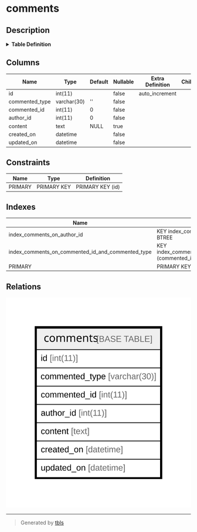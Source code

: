 # comments

## Description

<details>
<summary><strong>Table Definition</strong></summary>

```sql
CREATE TABLE `comments` (
  `id` int(11) NOT NULL AUTO_INCREMENT,
  `commented_type` varchar(30) NOT NULL DEFAULT '',
  `commented_id` int(11) NOT NULL DEFAULT 0,
  `author_id` int(11) NOT NULL DEFAULT 0,
  `content` text DEFAULT NULL,
  `created_on` datetime NOT NULL,
  `updated_on` datetime NOT NULL,
  PRIMARY KEY (`id`),
  KEY `index_comments_on_commented_id_and_commented_type` (`commented_id`,`commented_type`),
  KEY `index_comments_on_author_id` (`author_id`)
) ENGINE=InnoDB DEFAULT CHARSET=utf8mb4 COLLATE=utf8mb4_general_ci
```

</details>

## Columns

| Name | Type | Default | Nullable | Extra Definition | Children | Parents | Comment |
| ---- | ---- | ------- | -------- | ---------------- | -------- | ------- | ------- |
| id | int(11) |  | false | auto_increment |  |  |  |
| commented_type | varchar(30) | '' | false |  |  |  |  |
| commented_id | int(11) | 0 | false |  |  |  |  |
| author_id | int(11) | 0 | false |  |  |  |  |
| content | text | NULL | true |  |  |  |  |
| created_on | datetime |  | false |  |  |  |  |
| updated_on | datetime |  | false |  |  |  |  |

## Constraints

| Name | Type | Definition |
| ---- | ---- | ---------- |
| PRIMARY | PRIMARY KEY | PRIMARY KEY (id) |

## Indexes

| Name | Definition |
| ---- | ---------- |
| index_comments_on_author_id | KEY index_comments_on_author_id (author_id) USING BTREE |
| index_comments_on_commented_id_and_commented_type | KEY index_comments_on_commented_id_and_commented_type (commented_id, commented_type) USING BTREE |
| PRIMARY | PRIMARY KEY (id) USING BTREE |

## Relations

![er](comments.svg)

---

> Generated by [tbls](https://github.com/k1LoW/tbls)
